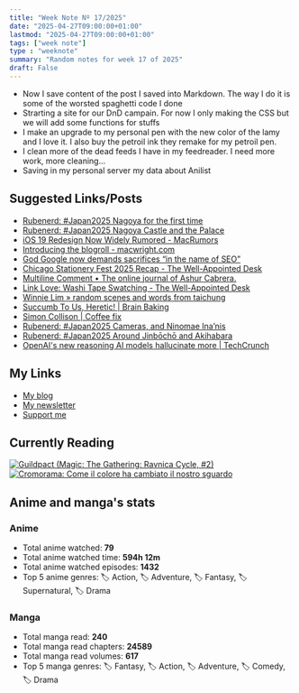 ```yaml
---
title: "Week Note Nº 17/2025"
date: "2025-04-27T09:00:00+01:00"
lastmod: "2025-04-27T09:00:00+01:00"
tags: ["week note"]
type : "weeknote"
summary: "Random notes for week 17 of 2025"
draft: False
---
```


- Now I save content of the post I saved into Markdown. The way I do it is some of the worsted spaghetti code I done
- Strarting a site for our DnD campain. For now I only making the CSS but we will add some functions for stuffs
- I make an upgrade to my personal pen with the new color of the lamy and I love it. I also buy the petroil ink they remake for my petroil pen.
- I clean more of the dead feeds I have in my feedreader. I need more work, more cleaning...
- Saving in my personal server my data about Anilist

## Suggested Links/Posts
- [Rubenerd: #Japan2025 Nagoya for the first time](https://rubenerd.com/japan2025-arriving-in-nagoya/?utm_source=fundor333.com)
- [Rubenerd: #Japan2025 Nagoya Castle and the Palace](https://rubenerd.com/japan2025-nagoya-castle-and-palace/?utm_source=fundor333.com)
- [iOS 19 Redesign Now Widely Rumored - MacRumors](https://www.macrumors.com/2025/03/10/ios-19-visionos-redesign-rumors/?utm_source=fundor333.com)
- [Introducing the blogroll - macwright.com](https://macwright.com/2025/03/07/blogroll?utm_source=fundor333.com)
- [God Google now demands sacrifices “in the name of SEO”](https://notes.ghed.in/posts/2023/google-seo-cnet/?utm_source=fundor333.com)
- [Chicago Stationery Fest 2025 Recap - The Well-Appointed Desk](https://www.wellappointeddesk.com/?p=2126557780&utm_source=fundor333.com)
- [Multiline Comment • The online journal of Ashur Cabrera.](https://multiline.co/mment?utm_source=fundor333.com)
- [Link Love: Washi Tape Swatching - The Well-Appointed Desk](https://www.wellappointeddesk.com/2025/04/link-love-washi-tape-swatching/?utm_source=fundor333.com)
- [Winnie Lim » random scenes and words from taichung](https://winnielim.org/journal/random-scenes-and-words-from-taichung/?utm_source=fundor333.com)
- [Succumb To Us, Heretic! | Brain Baking](https://brainbaking.com/post/2025/04/succumb-to-us-heretic/?utm_source=fundor333.com)
- [Simon Collison | Coffee fix](https://colly.com/journal/coffee-fix?utm_source=fundor333.com)
- [Rubenerd: #Japan2025 Cameras, and Ninomae Ina’nis](https://rubenerd.com/japan2025-cameras-and-ninomae-inanis/?utm_source=fundor333.com)
- [Rubenerd: #Japan2025 Around Jinbōchō and Akihabara](https://rubenerd.com/japan2025-around-jinbocho-and-akihabara/?utm_source=fundor333.com)
- [OpenAI's new reasoning AI models hallucinate more | TechCrunch](https://techcrunch.com/2025/04/18/openais-new-reasoning-ai-models-hallucinate-more/?utm_source=fundor333.com)

## My Links
- [My blog](https://www.fundor333.com)
- [My newsletter](https://newsletter.digitaltearoom.com)
- [Support me](https://ko-fi.com/fundor333)

## Currently Reading
[![Guildpact (Magic: The Gathering: Ravnica Cycle, #2)](https://i.gr-assets.com/images/S/compressed.photo.goodreads.com/books/1328330416l/8372385._SY160_.jpg)](https://www.goodreads.com/review/show/7292099460?utm_medium=api&utm_source=rss) [![Cromorama: Come il colore ha cambiato il nostro sguardo](https://i.gr-assets.com/images/S/compressed.photo.goodreads.com/books/1505808761l/36266532._SX98_.jpg)](https://www.goodreads.com/review/show/5993206761?utm_medium=api&utm_source=rss)

## Anime and manga's stats

### **Anime**
- Total anime watched: **79**
- Total anime watched time: **594h 12m**
- Total anime watched episodes: **1432**
- Top 5 anime genres: 🏷️ Action, 🏷️ Adventure, 🏷️ Fantasy, 🏷️ Supernatural, 🏷️ Drama

### **Manga**
- Total manga read: **240**
- Total manga read chapters: **24589**
- Total manga read volumes: **617**
- Top 5 manga genres: 🏷️ Fantasy, 🏷️ Action, 🏷️ Adventure, 🏷️ Comedy, 🏷️ Drama
